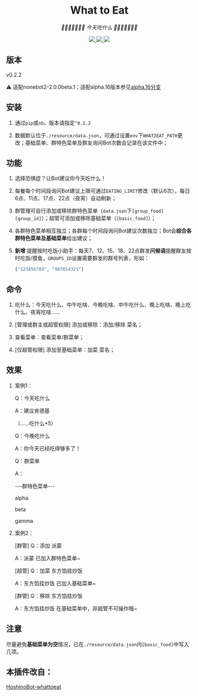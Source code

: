 <div align="center">

# What to Eat

<!-- prettier-ignore-start -->
<!-- markdownlint-disable-next-line MD036 -->
_🍔🌮🍜🍮🍣🍻🍩 今天吃什么 🍩🍻🍣🍮🍜🌮🍔_
<!-- prettier-ignore-end -->

</div>

<p align="center">
  
  <a href="https://github.com/KafCoppelia/nonebot_plugin_what2eat/blob/main/LICENSE">
    <img src="https://img.shields.io/badge/license-MIT-informational">
  </a>
  
  <a href="https://github.com/nonebot/nonebot2">
    <img src="https://img.shields.io/badge/nonebot2-2.0.0beta.1-green">
  </a>
  
  <a href="">
    <img src="https://img.shields.io/badge/release-v0.2.2-orange">
  </a>
  
</p>

</p>

## 版本

v0.2.2

⚠ 适配nonebot2-2.0.0beta.1；适配alpha.16版本参见[alpha.16分支](https://github.com/KafCoppelia/nonebot_plugin_what2eat/tree/alpha.16)

## 安装

1. 通过`pip`或`nb`，版本请指定`^0.2.2`

2. 数据默认位于`./resource/data.json`，可通过设置`env`下`WHAT2EAT_PATH`更改；基础菜单、群特色菜单及群友询问Bot次数会记录在该文件中；

## 功能

1. 选择恐惧症？让Bot建议你今天吃什么！

2. 每餐每个时间段询问Bot建议上限可通过`EATING_LIMIT`修改（默认6次），每日6点、11点、17点、22点（夜宵）自动刷新；

3. 群管理可自行添加或移除群特色菜单（`data.json`下`[group_food][group_id]`）；超管可添加或移除基础菜单（`[basic_food]`）；

4. 各群特色菜单相互独立；各群每个时间段询问Bot建议次数独立；Bot会**综合各群特色菜单及基础菜单**给出建议；

5. **新增** 提醒按时吃饭小助手：每天7、12、15、18、22点群发**问候语**提醒群友按时吃饭/摸鱼，`GROUPS_ID`设置需要群发的群号列表，形如：

    ```python
    ["123456789", "987654321"]
    ```

## 命令

1. 吃什么：今天吃什么、中午吃啥、今晚吃啥、中午吃什么、晚上吃啥、晚上吃什么、夜宵吃啥……

2. [管理或群主或超管权限] 添加或移除：添加/移除 菜名；

3. 查看菜单：查看菜单/群菜单；

4. [仅超管权限] 添加至基础菜单：加菜 菜名；

## 效果

1. 案例1：

    Q：今天吃什么

    A：建议肯德基

    （……吃什么*5）

    Q：今晚吃什么

    A：你今天已经吃得够多了！

    Q：群菜单

    A：

    ---群特色菜单---

    alpha

    beta

    gamma

2. 案例2：

    [群管] Q：添加 派蒙

    A：派蒙 已加入群特色菜单~

    [超管] Q：加菜 东方馅挂炒饭

    A：东方馅挂炒饭 已加入基础菜单~

    [群管] Q：移除 东方馅挂炒饭

    A：东方馅挂炒饭 在基础菜单中，非超管不可操作哦~

## 注意

尽量避免**基础菜单为空**情况，已在`./resource/data.json`内`[basic_food]`中写入几项。

## 本插件改自：

[HoshinoBot-whattoeat](https://github.com/pcrbot/whattoeat)